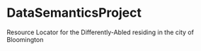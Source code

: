 # DataSemanticsProject
Resource Locator for the Differently-Abled residing in the city of Bloomington 
